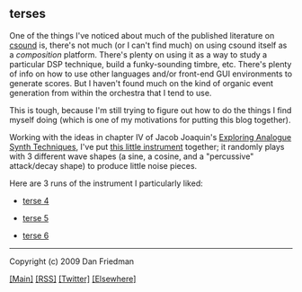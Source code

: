 terses
---

One of the things I've noticed about much of the published literature on
[csound](http://csounds.com) is, there's not much (or I can't find much) on
using csound itself as a *composition* platform. There's plenty on using it as
a way to study a particular DSP technique, build a funky-sounding timbre, etc.
There's plenty of info on how to use other languages and/or front-end GUI
environments to generate scores. But I haven't found much on the kind of
organic event generation from within the orchestra that I tend to use.

This is tough, because I'm still trying to figure out how to do the things I
find myself doing (which is one of my motivations for putting this blog
together).

Working with the ideas in chapter IV of Jacob Joaquin's [Exploring Analogue Synth Techniques](http://www.thumbuki.com/csound/articles/east/), I've put [this little instrument](http://github.com/lamech/x/blob/master/2009-06-05/terses.csd) together; it randomly plays with 3 different wave shapes (a sine, a cosine, and a "percussive" attack/decay shape) to produce little noise pieces.

Here are 3 runs of the instrument I particularly liked:

* [terse 4](http://boywithmachine.net/music/mp3/x/terses/terse4.mp3)

* [terse 5](http://boywithmachine.net/music/mp3/x/terses/terse5.mp3)

* [terse 6](http://boywithmachine.net/music/mp3/x/terses/terse6.mp3)

- - -

Copyright (c) 2009 Dan Friedman

[[Main]](http://x.boywithmachine.net) [[RSS]](http://feeds.delicious.com/v2/rss/lamech/x) [[Twitter]](http://twitter.com/lamech) [[Elsewhere]](http://boywithmachine.net/music)
